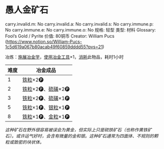 # 愚人金矿石

carry.invalid.m: No
carry.invalid.a: No
carry.invalid.s: No
carry.immune.p: No
carry.immune.e: No
carry.immune.o: No
规格: 轻型
类型: 材料
Glossary: Fool’s Gold / Pyrite
价值: 80铜币
Creator: William Pucs (https://www.notion.so/William-Pucs-1c5d619a067b80acab49f60859dddd55?pvs=21)

<aside>

冶炼：[施展](https://www.notion.so/1b3d619a067b80f38dccf027f026b32f?pvs=21)[冶金学](https://www.notion.so/1d4d619a067b8050bb96cde95147e0a7?pvs=21)，[使用](https://www.notion.so/1b3d619a067b80bbbbacd6817c707325?pvs=21)[冶金工具](%E5%86%B6%E9%87%91%E5%B7%A5%E5%85%B7%201d4d619a067b8092b3e9fda42e4da44e.md)×1，[消耗](https://www.notion.so/1b3d619a067b80789d16e44120e1be39?pvs=21)此物品，耗时1小时

| **难度** | 冶金成品 |
| --- | --- |
| 1 | [铁粒](%E9%93%81%E7%B2%92%201d4d619a067b80daa891ce4ffe9bc77d.md)×2🅟 |
| 2 | [铁粒](%E9%93%81%E7%B2%92%201d4d619a067b80daa891ce4ffe9bc77d.md)×2🅟、[硫磺](%E7%A1%AB%E7%A3%BA%201b5d619a067b80daae78fdda36a32bf6.md)×2🅟 |
| 3 | [铁粒](%E9%93%81%E7%B2%92%201d4d619a067b80daa891ce4ffe9bc77d.md)×2🅟、[硫磺](%E7%A1%AB%E7%A3%BA%201b5d619a067b80daae78fdda36a32bf6.md)×1🅟 |
| 5 | [铁粒](%E9%93%81%E7%B2%92%201d4d619a067b80daa891ce4ffe9bc77d.md)×1🅟、[银粒](%E9%93%B6%E7%B2%92%201d4d619a067b8053b762c0b273b821f1.md)×1🅟 |
| 8 | [铁粒](%E9%93%81%E7%B2%92%201d4d619a067b80daa891ce4ffe9bc77d.md)×1🅟、[金粒](%E9%87%91%E7%B2%92%201d4d619a067b8000a3f4e6e57ffaec9b.md)×1🅟 |
</aside>

*这种矿石在野外很容易被误会为黄金，但实际上只是硫铁矿石（也称作黄铁矿石）。或许运气好时，会含有微量的金和银。这种矿石通常为四面体、不规则的颗粒或致密的块状体。*
